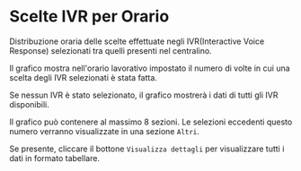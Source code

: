 # Scelte IVR per Orario

Distribuzione oraria delle scelte effettuate negli IVR(Interactive Voice Response) selezionati
 tra quelli presenti nel centralino.

Il grafico mostra nell'orario lavorativo impostato il numero di volte in cui una scelta degli 
IVR selezionati è stata fatta.

Se nessun IVR è stato selezionato, il grafico mostrerà i dati di tutti gli IVR disponibili.

Il grafico può contenere al massimo 8 sezioni. Le selezioni eccedenti questo numero
verranno visualizzate in una sezione ``Altri``.

Se presente, cliccare il bottone ``Visualizza dettagli`` per visualizzare tutti i dati
in formato tabellare. 
